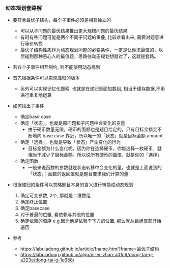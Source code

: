 ### 动态规划套路解
- 要符合最优子结构，每个子事件必须是相互独立的
  - 可以从子问题的最优结果推出更大规模问题的最优结果
  - 有时有些问题可能是两个不同子问题的重叠, 比较难看出来, 需要对题意进行等价转换
  - 最优子结构性质作为动态规划问题的必要条件，一定是让你求最值的，以后碰到那种恶心人的最值题，思路往动态规划想就对了，这就是套路。
- 若各个子事件相互制约, 则不能使用动态规划

- 首先根据条件可以实现递归的版本
    - 另外可以实现记忆化搜索, 也就是在递归里面加数组, 相当于缓存数据,不用进行重复地运算
- 如何找出子事件
  - 确定base case
  - 确定「状态」，也就是原问题和子问题中会变化的变量
    - 由于硬币数量无限，硬币的面额也是题目给定的，只有目标金额会不断地向 base case 靠近，所以唯一的「状态」就是目标金额 amount
  - 确定「选择」，也就是导致「状态」产生变化的行为
    - 目标金额为什么变化呢，因为你在选择硬币，你每选择一枚硬币，就相当于减少了目标金额。所以说所有硬币的面值，就是你的「选择」
  - 确定函数
    - 一般来说函数的参数就是状态转移中会变化的量，也就是上面说到的「状态」；函数的返回值就是题目要求我们计算的量
- 根据递归的条件可以忽略题目本身的含义进行转换成动态规划
    1. 确定可变参数, 2个, 那就是二维数组
    2. 确定终止位置
    3. 确定basecase
    4. 对于普遍的位置, 看依赖与其他的位置
    5. 确定依赖的顺序 e.g.因为他是依赖于下方的位置, 那么就从数组底部开始遍历

- 参考
  - https://labuladong.github.io/article/fname.html?fname=最优子结构
  - https://labuladong.github.io/algo/di-er-zhan-a01c6/dong-tai-g-a223e/dong-tai-g-1e688/